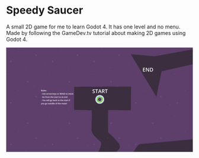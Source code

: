 # Speedy Saucer

A small 2D game for me to learn Godot 4. It has one level and no menu. Made by following the GameDev.tv tutorial about making 2D games using Godot 4.

![In-game screenshot](docs/imgs/Screenshot.png)